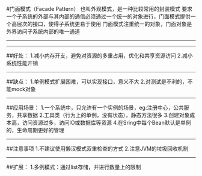 #门面模式（Facade Pattern）
也叫外观模式，是一种比较常用的封装模式
要求一个子系统的外部与其内部的通信必须通过一个统一的对象进行，门面模式提供一个高层次的接口，使得子系统更易于使用
门面模式注重统一的对象，门面对象是外界访问子系统内部的唯一通道

----------
----------
##好处：
1.减小内存开支，避免对资源的多重占用，优化和共享资源访问
2.减小系统性能开销

----------
##缺点：
1.单例模式扩展困难，可以实现接口，意义不大
2.对测试是不利的，不能mock对象

----------  
##应用场景：
1.一个系统中，只允许有一个实例的场景，eg:注册中心，公共服务，共享数据
2.工具类（行为上的单例，没有状态），静态方法很多
3.创建对象成本高，访问资源过多，访问IO或数据库等资源
4.在Sring中每个Bean默认是单例的，生命周期更好的管理

----------
##注意事项
1.不建议使用懒汉模式双重检查的方式
2.注意JVM的垃圾回收机制

----------
##扩展：
1.多例模式：通过list存储，并进行数量上的限制